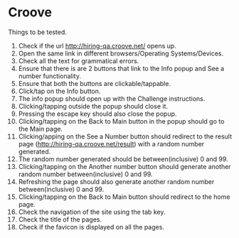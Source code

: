 # Croove

Things to be tested.

1) Check if the url http://hiring-qa.croove.net/ opens up.
2) Open the same link in different browsers/Operating Systems/Devices.
3) Check all the text for grammatical errors.
4) Ensure that there is are 2 buttons that link to the Info popup and See a number functionality.
5) Ensure that both the buttons are clickable/tappable.
6) Click/tap on the Info button.
7) The info popup should open up with the Challenge instructions.
8) Clicking/tapping outside the popup should close it.
9) Pressing the escape key should also close the popup.
10) Clicking/tapping on the Back to Main button in the popup should go to the Main page.
11) Clicking/apping on the See a Number button should redirect to the result page (http://hiring-qa.croove.net/result) with a random number generated.
12) The random number generated should be between(inclusive) 0 and 99.
13) Clicking/tapping on the Another number button should generate another random number between(inclusive) 0 and 99.
14) Refreshing the page should also generate another random number between(inclusive) 0 and 99.
15) Clicking/tapping on the Back to Main button should redirect to the home page.
16) Check the navigation of the site using the tab key.
17) Check the title of the pages.
18) Check if the favicon is displayed on all the pages.

